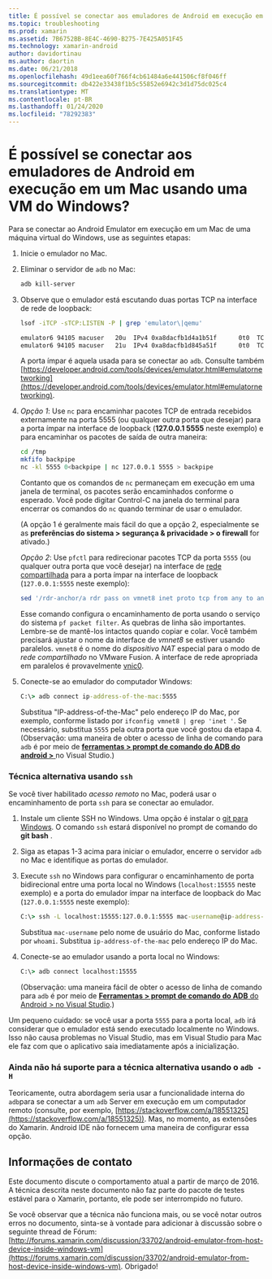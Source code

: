 ```yaml
---
title: É possível se conectar aos emuladores de Android em execução em um Mac usando uma VM do Windows?
ms.topic: troubleshooting
ms.prod: xamarin
ms.assetid: 7B6752BB-8E4C-4690-B275-7E425A051F45
ms.technology: xamarin-android
author: davidortinau
ms.author: daortin
ms.date: 06/21/2018
ms.openlocfilehash: 49d1eea60f766f4cb61484a6e441506cf8f046ff
ms.sourcegitcommit: db422e33438f1b5c55852e6942c3d1d75dc025c4
ms.translationtype: MT
ms.contentlocale: pt-BR
ms.lasthandoff: 01/24/2020
ms.locfileid: "78292383"
---
```

# <a name="is-it-possible-to-connect-to-android-emulators-running-on-a-mac-from-a-windows-vm"></a>É possível se conectar aos emuladores de Android em execução em um Mac usando uma VM do Windows?

Para se conectar ao Android Emulator em execução em um Mac de uma máquina virtual do Windows, use as seguintes etapas:

1. Inicie o emulador no Mac.

2. Eliminar o servidor de `adb` no Mac:

    ```bash
    adb kill-server
    ```

3. Observe que o emulador está escutando duas portas TCP na interface de rede de loopback:

    ```bash
    lsof -iTCP -sTCP:LISTEN -P | grep 'emulator\|qemu'

    emulator6 94105 macuser   20u  IPv4 0xa8dacfb1d4a1b51f      0t0  TCP localhost:5555 (LISTEN)
    emulator6 94105 macuser   21u  IPv4 0xa8dacfb1d845a51f      0t0  TCP localhost:5554 (LISTEN)
    ```

    A porta ímpar é aquela usada para se conectar ao `adb`. Consulte também [https://developer.android.com/tools/devices/emulator.html#emulatornetworking](https://developer.android.com/tools/devices/emulator.html#emulatornetworking).

4. _Opção 1_: Use `nc` para encaminhar pacotes TCP de entrada recebidos externamente na porta 5555 (ou qualquer outra porta que desejar) para a porta ímpar na interface de loopback (**127.0.0.1 5555** neste exemplo) e para encaminhar os pacotes de saída de outra maneira:

    ```bash
    cd /tmp
    mkfifo backpipe
    nc -kl 5555 0<backpipe | nc 127.0.0.1 5555 > backpipe
    ```

    Contanto que os comandos de `nc` permaneçam em execução em uma janela de terminal, os pacotes serão encaminhados conforme o esperado. Você pode digitar Control-C na janela do terminal para encerrar os comandos do `nc` quando terminar de usar o emulador.

    (A opção 1 é geralmente mais fácil do que a opção 2, especialmente se as **preferências do sistema > segurança & privacidade > o firewall** for ativado.)

    _Opção 2_: Use `pfctl` para redirecionar pacotes TCP da porta `5555` (ou qualquer outra porta que você desejar) na interface de [rede compartilhada](https://kb.parallels.com/en/4948) para a porta ímpar na interface de loopback (`127.0.0.1:5555` neste exemplo):

    ```bash
    sed '/rdr-anchor/a rdr pass on vmnet8 inet proto tcp from any to any port 5555 -> 127.0.0.1 port 5555' /etc/pf.conf | sudo pfctl -ef -
    ```

    Esse comando configura o encaminhamento de porta usando o serviço do sistema `pf packet filter`. As quebras de linha são importantes. Lembre-se de mantê-los intactos quando copiar e colar. Você também precisará ajustar o nome da interface de *vmnet8* se estiver usando paralelos. `vmnet8` é o nome do *dispositivo NAT* especial para o modo de *rede compartilhado* no VMware Fusion. A interface de rede apropriada em paralelos é provavelmente [vnic0](https://download.parallels.com/doc/psbm/en/Parallels_Server_Bare_Metal_Users_Guide/29258.htm).

5. Conecte-se ao emulador do computador Windows:

    ```cmd
    C:\> adb connect ip-address-of-the-mac:5555
    ```

    Substitua "IP-address-of-the-Mac" pelo endereço IP do Mac, por exemplo, conforme listado por `ifconfig vmnet8 | grep 'inet '`. Se necessário, substitua `5555` pela outra porta que você gostou da etapa 4\. (Observação: uma maneira de obter o acesso de linha de comando para `adb` é por meio de [**ferramentas > prompt de comando do ADB do android >** ](~/cross-platform/troubleshooting/questions/version-logs.md#adb-logcat) no Visual Studio.)

### <a name="alternate-technique-using-ssh"></a>Técnica alternativa usando `ssh`

Se você tiver habilitado _acesso remoto_ no Mac, poderá usar o encaminhamento de porta `ssh` para se conectar ao emulador.

1. Instale um cliente SSH no Windows. Uma opção é instalar o [git para Windows](https://git-for-windows.github.io/). O comando `ssh` estará disponível no prompt de comando do **git bash** .

2. Siga as etapas 1-3 acima para iniciar o emulador, encerre o servidor `adb` no Mac e identifique as portas do emulador.

3. Execute `ssh` no Windows para configurar o encaminhamento de porta bidirecional entre uma porta local no Windows (`localhost:15555` neste exemplo) e a porta do emulador ímpar na interface de loopback do Mac (`127.0.0.1:5555` neste exemplo):

    ```cmd
    C:\> ssh -L localhost:15555:127.0.0.1:5555 mac-username@ip-address-of-the-mac
    ```

    Substitua `mac-username` pelo nome de usuário do Mac, conforme listado por `whoami`. Substitua `ip-address-of-the-mac` pelo endereço IP do Mac.

4. Conecte-se ao emulador usando a porta local no Windows:

    ```cmd
    C:\> adb connect localhost:15555
    ```

    (Observação: uma maneira fácil de obter o acesso de linha de comando para `adb` é por meio de [ **Ferramentas > prompt de comando do ADB** do Android > no Visual Studio](~/cross-platform/troubleshooting/questions/version-logs.md#adb-logcat).)

Um pequeno cuidado: se você usar a porta `5555` para a porta local, `adb` irá considerar que o emulador está sendo executado localmente no Windows. Isso não causa problemas no Visual Studio, mas em Visual Studio para Mac ele faz com que o aplicativo saia imediatamente após a inicialização.

### <a name="alternate-technique-using-adb--h-is-not-yet-supported"></a>Ainda não há suporte para a técnica alternativa usando o `adb -H`

Teoricamente, outra abordagem seria usar a funcionalidade interna do `adb`para se conectar a um `adb` Server em execução em um computador remoto (consulte, por exemplo, [https://stackoverflow.com/a/18551325](https://stackoverflow.com/a/18551325)).
Mas, no momento, as extensões do Xamarin. Android IDE não fornecem uma maneira de configurar essa opção.

## <a name="contact-information"></a>Informações de contato

Este documento discute o comportamento atual a partir de março de 2016. A técnica descrita neste documento não faz parte do pacote de testes estável para o Xamarin, portanto, ele pode ser interrompido no futuro.

Se você observar que a técnica não funciona mais, ou se você notar outros erros no documento, sinta-se à vontade para adicionar à discussão sobre o seguinte thread de Fórum: [http://forums.xamarin.com/discussion/33702/android-emulator-from-host-device-inside-windows-vm](https://forums.xamarin.com/discussion/33702/android-emulator-from-host-device-inside-windows-vm).
Obrigado!
